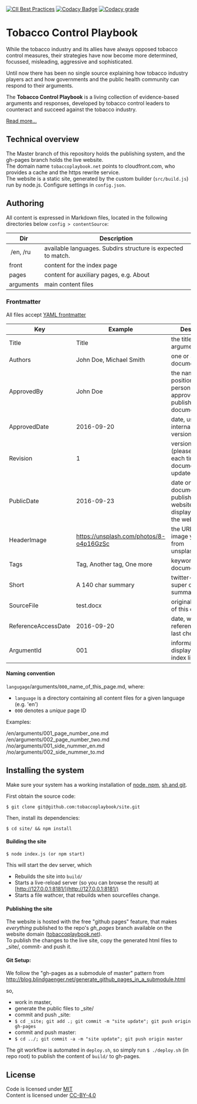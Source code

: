 
[![CII Best Practices](https://bestpractices.coreinfrastructure.org/projects/311/badge)](https://bestpractices.coreinfrastructure.org/projects/311)
[![Codacy Badge](https://api.codacy.com/project/badge/Grade/d057d3f46f2b4cada7ab7ca9a1a2fe94)](https://www.codacy.com/app/baseio/who-tobaccoplaybook?utm_source=github.com&amp;utm_medium=referral&amp;utm_content=tobaccoplaybook/site&amp;utm_campaign=Badge_Grade)
[![Codacy grade](https://img.shields.io/codacy/grade/d057d3f46f2b4cada7ab7ca9a1a2fe94.svg?maxAge=25)]()



# Tobacco Control Playbook

While the tobacco industry and its allies have always opposed tobacco control measures, their strategies have now become more determined, focussed, misleading, aggressive and sophisticated.

Until now there has been no single source explaining how tobacco industry players act and how governments and the public health community can respond to their arguments.

The **Tobacco Control Playbook** is a living collection of evidence-based arguments and responses, developed by tobacco control leaders to counteract and succeed against the tobacco industry.

[Read more...](https://tobaccoplaybook.net/en/introduction.html)


## Technical overview

The Master branch of this repository holds the publishing system, and the gh-pages branch holds the live website.  
The domain name `tobaccoplaybook.net` points to cloudfront.com, who provides a cache and the https rewrite service.  
The website is a static site, generated by the custom builder (`src/build.js`) run by node.js.
Configure settings in `config.json`.  


## Authoring

All content is expressed in Markdown files, located in the following directories below `config > contentSource`:  

| Dir 	          	| Description	  	|
| -------------- 	| -------------- 	|
| /en, /ru			| available languages. Subdirs structure is expected to match. |
| front				| content for the index page |
| pages				| content for auxiliary pages, e.g. About |
| arguments			| main content files |


### Frontmatter

All files accept [YAML frontmatter](https://www.npmjs.com/package/front-matter)


| Key           | Example 		| Description |
| ------------- | ----------- 	| ------------|
| Title         | Title 		| the title of the argument |
| Authors       | John Doe, Michael Smith		| one or all document authors |
| ApprovedBy    | John Doe		| the name (and position?) of the person who has approved the publishing of this document |
| ApprovedDate  | 2016-09-20	| date, used internally for version control |
| Revision      | 1 			| version number (please increment each time the document is updated/changed) |
| PublicDate    | 2016-09-23 	| date on which this document will be published on the website (and displayed across the website) |
| HeaderImage   | https://unsplash.com/photos/8-o4p16GzSc 	| the URL to an image you like from unsplash.com |
| Tags          | Tag, Another tag, One more | keywords for this document |
| Short         | A 140 char summary | twitter-friendly super condensed summary |
| SourceFile    | test.docx | original filename of this document |
| ReferenceAccessDate | 2016-09-20 | date, when the references was last checked |
| ArgumentId | 001 | informal ID, displayed in the index listing  |

#### Naming convention

`langugage`/arguments/`000`\_name_of_this_page.md, where:  
- `language` is a directory containing all content files for a given language (e.g. 'en')  
- `000` denotes a *unique* page ID


Examples:  

/en/arguments/001_page_number_one.md  
/en/arguments/002_page_number_two.md  
/no/arguments/001_side_nummer_en.md  
/no/arguments/002_side_nummer_to.md  


## Installing the system

Make sure your system has a working installation of [node, npm](https://nodejs.org/), [sh and git](https://git-scm.com/download/).  

First obtain the source code:

	$ git clone git@github.com:tobaccoplaybook/site.git

Then, install its dependencies:

	$ cd site/ && npm install

#### Building the site

	$ node index.js (or npm start)

This will start the dev server, which  
- Rebuilds the site into `build/`  
- Starts a live-reload server (so you can browse the result) at [http://127.0.0.1:8181/](http://127.0.0.1:8181/)  
- Starts a file wathcer, that rebuilds when sourcefiles change.  


#### Publishing the site

The website is hosted with the free "github pages" feature, that makes *everything* published to the repo's _gh_pages_ branch available on the website domain ([tobaccoplaybook.net](https://tobaccoplaybook.net)).  
To publish the changes to the live site, copy the generated html files to \_site/, commit- and push it.


#### Git Setup:
We follow the "gh-pages as a submodule of master" pattern from
http://blog.blindgaenger.net/generate_github_pages_in_a_submodule.html

so,
- work in master,
- generate the public files to \_site/
- commit and push \_site:
- `$ cd _site; git add .; git commit -m "site update"; git push origin gh-pages`
- commit and push master:
- `$ cd ../; git commit -a -m "site update"; git push origin master`

The git workflow is automated in `deploy.sh`, so simply run  `$ ./deploy.sh` (in repo root) to publish the content of `build/` to gh-pages.



## License

Code is licensed under [MIT](https://github.com/tobaccoplaybook/site/blob/master/LICENSE)  
Content is licensed under [CC-BY-4.0](https://github.com/tobaccoplaybook/site/blob/master/content/LICENSE)
